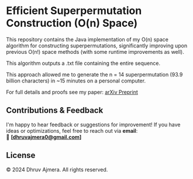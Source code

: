 # Efficient Superpermutation Construction (O(n) Space)
This repository contains the Java implementation of my O(n) space algorithm for constructing 
superpermutations, significantly improving upon previous O(n!) space methods (with some runtime improvements as well).

This algorithm outputs a .txt file containing the entire sequence.

This approach allowed me to generate the n = 14 superpermutation (93.9 billion characters) 
in ~15 minutes on a personal computer. 

For full details and proofs see my paper:
[arXiv Preprint](https://arxiv.org/abs/YOUR-LINK-HERE)

## Contributions & Feedback
I'm happy to hear feedback or suggestions for improvement! If you have ideas or optimizations, 
feel free to reach out via **email**:  
📧 **[dhruvajmera0@gmail.com]**

## License
© 2024 Dhruv Ajmera. All rights reserved.
